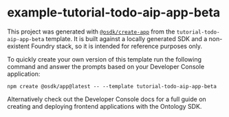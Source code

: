 # example-tutorial-todo-aip-app-beta

This project was generated with [`@osdk/create-app`](https://www.npmjs.com/package/@osdk/create-app) from the `tutorial-todo-aip-app-beta` template. It is built against a locally generated SDK and a non-existent Foundry stack, so it is intended for reference purposes only.

To quickly create your own version of this template run the following command and answer the prompts based on your Developer Console application:

```
npm create @osdk/app@latest -- --template tutorial-todo-aip-app-beta
```

Alternatively check out the Developer Console docs for a full guide on creating and deploying frontend applications with the Ontology SDK.
